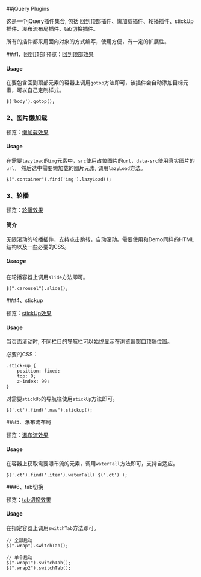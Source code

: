 ##jQuery Plugins

这是一个jQuery插件集合, 包括 回到顶部插件、懒加载插件、轮播插件、stickUp插件、瀑布流布局插件、tab切换插件。

所有的插件都采用面向对象的方式编写，使用方便，有一定的扩展性。


###1、回到顶部
预览：[回到顶部效果](https://zhoupenghui0913.github.io/回到顶部插件/index.html)

#### Usage

在要包含回到顶部元素的容器上调用`gotop`方法即可，该插件会自动添加目标元素，可以自己定制样式。
```
$('body').gotop();
```

### 2、图片懒加载

预览：[懒加载效果](https://zhoupenghui0913.github.io/曝光加载插件/index.html)

#### Usage

在需要`lazyload`的`img`元素中，`src`使用占位图片的`url`，`data-src`使用真实图片的`url`， 然后选中需要懒加载的图片元素, 调用`lazyLoad`方法。

```
$(".container").find('img').lazyLoad();
```

### 3、轮播

预览：[轮播效果](https://zhoupenghui0913.github.io/轮播插件/index.html)

#### 简介

无限滚动的轮播插件，支持点击跳转，自动滚动。需要使用和Demo同样的HTML结构以及一些必要的CSS。

##### Useage

在轮播容器上调用`slide`方法即可。

```
$(".carousel").slide();
```

###4、stickup

预览：[stickUp效果](https://zhoupenghui0913.github.io/StickUp插件/index.html)

#### Usage

当页面滚动时, 不同栏目的导航栏可以始终显示在浏览器窗口顶端位置。

必要的CSS：
```
.stick-up {
    position: fixed;
    top: 0;
    z-index: 99;
}
```

对需要`stickUp`的导航栏使用`stickUp`方法即可。

```
$('.ct').find(".nav").stickup();
```

###5、瀑布流布局

预览：[瀑布流效果](https://zhoupenghui0913.github.io/瀑布流插件/index.html)

#### Usage

在容器上获取需要瀑布流的元素，调用`waterFall`方法即可，支持自适应。
```
$('.ct').find('.item').waterFall( $('.ct') );
```

###6、tab切换

预览：[tab切换效果](https://zhoupenghui0913.github.io/tab切换插件/index.html)

#### Usage

在指定容器上调用`switchTab`方法即可。
```
// 全部启动
$(".wrap").switchTab();

// 单个启动
$(".wrap1").switchTab();
$(".wrap2").switchTab();
```